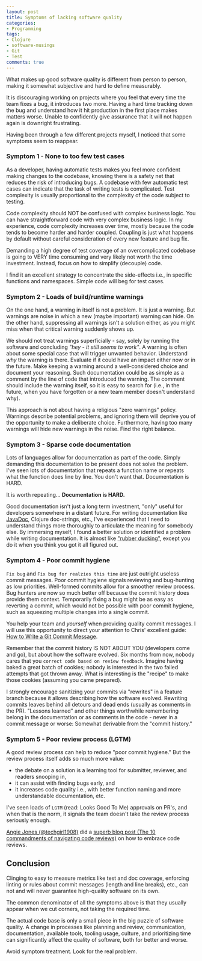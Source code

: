 ```yaml
---
layout: post
title: Symptoms of lacking software quality
categories:
- Programming
tags:
- Clojure
- software-musings
- Git
- Test
comments: true
---
```


What makes up good software quality is different from person to person, making
it somewhat subjective and hard to define measurably.

It is discouraging working on projects where you feel that every time the team
fixes a bug, it introduces two more. Having a hard time tracking down the bug
and understand how it hit production in the first place makes matters worse.
Unable to confidently give assurance that it will not happen again is downright
frustrating.

Having been through a few different projects myself, I noticed that some
symptoms seem to reappear.


### Symptom 1 - None to too few test cases

As a developer, having automatic tests makes you feel more confident making changes
to the codebase, knowing there is a safety net that reduces the risk of
introducing bugs. A codebase with few automatic test cases can indicate that the
task of writing tests is complicated. Test complexity is usually proportional to
the complexity of the code subject to testing.

Code complexity should NOT be confused with complex business logic. You can have
straightforward code with very complex business logic. In my experience, code
complexity increases over time, mostly because the code tends to become harder
and harder coupled. Coupling is just what happens by default without careful
consideration of every new feature and bug fix.

Demanding a high degree of test coverage of an overcomplicated codebase is going
to VERY time consuming and very likely not worth the time investment. Instead,
focus on how to simplify (decouple) code.

I find it an excellent strategy to concentrate the side-effects i.e., in specific
functions and namespaces. Simple code will beg for test cases.


### Symptom 2 - Loads of build/runtime warnings

On the one hand, a warning in itself is not a problem. It is just a warning. But
warnings are noise in which a new (maybe important) warning can hide. On the
other hand, suppressing all warnings isn't a solution either, as you might miss
when that critical warning suddenly shows up.

We should not treat warnings superficially - say, solely by running the software
and concluding *"hey - it still seems to work"*. A warning is often about some
special case that will trigger unwanted behavior. Understand *why* the warning
is there. Evaluate if it could have an impact either now or in the future. Make
keeping a warning around a well-considered choice and document your reasoning.
Such documentation could be as simple as a comment by the line of code that
introduced the warning. The comment should include the warning itself, so it is
easy to search for (i.e., in the future, when you have forgotten or a new team
member doesn't understand why).

This approach is not about having a religious "zero warnings" policy. Warnings
describe potential problems, and ignoring them will deprive you of the
opportunity to make a deliberate choice. Furthermore, having too many warnings
will hide new warnings in the noise. Find the right balance.


### Symptom 3 - Sparse code documentation

Lots of languages allow for documentation as part of the code. Simply demanding
this documentation to be present does not solve the problem. I've seen lots of
documentation that repeats a function name or repeats what the function does
line by line. You don't want that. Documentation is HARD.

It is worth repeating... **Documentation is HARD.**

Good documentation isn't just a long term investment, "only" useful for
developers somewhere in a distant future. For writing documentation like
[JavaDoc][1], Clojure doc-strings, etc., I've experienced that I need to
understand things more thoroughly to articulate the meaning for somebody else.
By immersing myself, I found a better solution or identified a problem while
writing documentation. It is almost like ["rubber ducking"][2], except you do it
when you think you got it all figured out.

[1]: https://en.wikipedia.org/wiki/Javadoc
[2]: https://en.wikipedia.org/wiki/Rubber_duck_debugging


### Symptom 4 - Poor commit hygiene

`Fix bug` and `Fix bug for realzies this time` are just outright useless commit
messages. Poor commit hygiene signals reviewing and bug-hunting as low
priorities. Well-formed commits allow for a smoother review process. Bug hunters
are now so much better off because the commit history does provide them context.
Temporarily fixing a bug might be as easy as reverting a commit, which would not
be possible with poor commit hygiene, such as squeezing multiple changes into a
single commit.

You help your team and *yourself* when providing quality commit messages. I will
use this opportunity to direct your attention to Chris' excellent guide: [How to
Write a Git Commit Message][3].

Remember that the commit history IS NOT ABOUT YOU (developers come and go), but
about how the software evolved. Six months from now, nobody cares that you
`correct code based on review feedback`. Imagine having baked a great batch of
cookies; nobody is interested in the two failed attempts that got thrown away.
What is interesting is the "recipe" to make those cookies (assuming you came
prepared).

I strongly encourage sanitizing your commits via "rewrites" in a feature branch
because it allows describing how the software evolved. Rewriting commits leaves
behind all detours and dead ends (usually as comments in the PR). "Lessons
learned" and other things worthwhile remembering belong in the documentation or
as comments in the code - never in a commit message or worse: Somewhat derivable
from the "commit history."

[3]: https://chris.beams.io/posts/git-commit/


### Symptom 5 - Poor review process (LGTM)

A good review process can help to reduce "poor commit hygiene." But the review
process itself adds so much more value:

* the debate on a solution is a learning tool for submitter, reviewer, and
  readers snooping in,
* it can assist with finding bugs early, and
* it increases code quality i.e., with better function naming and more
  understandable documentation, etc.

I've seen loads of `LGTM` (read: Looks Good To Me) approvals on PR's, and when
that is the norm, it signals the team doesn't take the review process seriously
enough.

[Angie Jones (@techgirl1908)][4] did a [superb blog post (The 10 commandments of
navigating code reviews)][5] on how to embrace code reviews.

[4]: https://twitter.com/techgirl1908
[5]: https://techbeacon.com/app-dev-testing/10-commandments-navigating-code-reviews


## Conclusion

Clinging to easy to measure metrics like test and doc coverage, enforcing
linting or rules about commit messages (length and line breaks), etc., can not
and will never guarantee high-quality software on its own.

The common denominator of all the symptoms above is that they usually appear
when we cut corners, not taking the required time.

The actual code base is only a small piece in the big puzzle of software
quality. A change in processes like planning and review, communication,
documentation, available tools, tooling usage, culture, and prioritizing time
can significantly affect the quality of software, both for better and worse.

Avoid symptom treatment. Look for the real problem.
